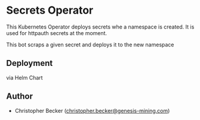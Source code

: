 # Secrets Operator

This Kubernetes Operator deploys secrets whe a namespace is created. It is used for httpauth secrets at the moment.

This bot scraps a given secret and deploys it to the new namespace

## Deployment

via Helm Chart

## Author

* Christopher Becker (christopher.becker@genesis-mining.com)